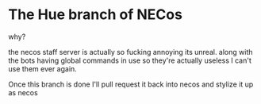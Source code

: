 # The Hue branch of NECos
why?

the necos staff server is actually so fucking annoying its unreal.
along with the bots having global commands in use so they're actually useless I can't use them ever again.

Once this branch is done I'll pull request it back into necos and stylize it up as necos
